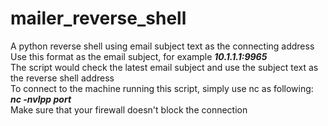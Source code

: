 # mailer_reverse_shell
A python reverse shell using email subject text as the connecting address<br>
Use this format as the email subject, for example ***10.1.1.1:9965***<br>
The script would check the latest email subject and use the subject text as the reverse shell address<br>
To connect to the machine running this script, simply use nc as following:<br>
***nc -nvlpp port***<br>
Make sure that your firewall doesn't block the connection
